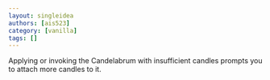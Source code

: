 ```yaml
---
layout: singleidea
authors: [ais523]
category: [vanilla]
tags: []
---
```

Applying or invoking the Candelabrum with insufficient candles prompts you to attach more candles to it.
